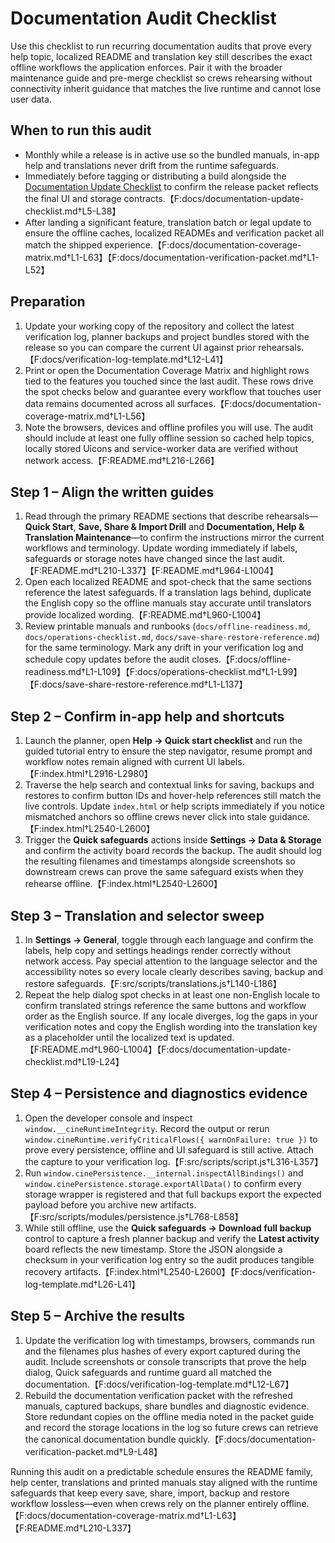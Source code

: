 # Documentation Audit Checklist

Use this checklist to run recurring documentation audits that prove every help topic,
localized README and translation key still describes the exact offline workflows the
application enforces. Pair it with the broader maintenance guide and pre-merge
checklist so crews rehearsing without connectivity inherit guidance that matches the
live runtime and cannot lose user data.

## When to run this audit

- Monthly while a release is in active use so the bundled manuals, in-app help and
  translations never drift from the runtime safeguards.
- Immediately before tagging or distributing a build alongside the
  [Documentation Update Checklist](documentation-update-checklist.md) to confirm the
  release packet reflects the final UI and storage contracts.【F:docs/documentation-update-checklist.md†L5-L38】
- After landing a significant feature, translation batch or legal update to ensure the
  offline caches, localized READMEs and verification packet all match the shipped
  experience.【F:docs/documentation-coverage-matrix.md†L1-L63】【F:docs/documentation-verification-packet.md†L1-L52】

## Preparation

1. Update your working copy of the repository and collect the latest verification log,
   planner backups and project bundles stored with the release so you can compare the
   current UI against prior rehearsals.【F:docs/verification-log-template.md†L12-L41】
2. Print or open the Documentation Coverage Matrix and highlight rows tied to the
   features you touched since the last audit. These rows drive the spot checks below
   and guarantee every workflow that touches user data remains documented across all
   surfaces.【F:docs/documentation-coverage-matrix.md†L1-L56】
3. Note the browsers, devices and offline profiles you will use. The audit should
   include at least one fully offline session so cached help topics, locally stored
   Uicons and service-worker data are verified without network access.【F:README.md†L216-L266】

## Step 1 – Align the written guides

1. Read through the primary README sections that describe rehearsals—**Quick Start**,
   **Save, Share & Import Drill** and **Documentation, Help & Translation
   Maintenance**—to confirm the instructions mirror the current workflows and
   terminology. Update wording immediately if labels, safeguards or storage notes have
   changed since the last audit.【F:README.md†L210-L337】【F:README.md†L964-L1004】
2. Open each localized README and spot-check that the same sections reference the
   latest safeguards. If a translation lags behind, duplicate the English copy so the
   offline manuals stay accurate until translators provide localized wording.【F:README.md†L960-L1004】
3. Review printable manuals and runbooks (`docs/offline-readiness.md`,
   `docs/operations-checklist.md`, `docs/save-share-restore-reference.md`) for the same
   terminology. Mark any drift in your verification log and schedule copy updates before
   the audit closes.【F:docs/offline-readiness.md†L1-L109】【F:docs/operations-checklist.md†L1-L99】【F:docs/save-share-restore-reference.md†L1-L137】

## Step 2 – Confirm in-app help and shortcuts

1. Launch the planner, open **Help → Quick start checklist** and run the guided tutorial
   entry to ensure the step navigator, resume prompt and workflow notes remain aligned
   with current UI labels.【F:index.html†L2916-L2980】
2. Traverse the help search and contextual links for saving, backups and restores to
   confirm button IDs and hover-help references still match the live controls. Update
   `index.html` or help scripts immediately if you notice mismatched anchors so offline
   crews never click into stale guidance.【F:index.html†L2540-L2600】
3. Trigger the **Quick safeguards** actions inside **Settings → Data & Storage** and
   confirm the activity board records the backup. The audit should log the resulting
   filenames and timestamps alongside screenshots so downstream crews can prove the same
   safeguard exists when they rehearse offline.【F:index.html†L2540-L2600】

## Step 3 – Translation and selector sweep

1. In **Settings → General**, toggle through each language and confirm the labels, help
   copy and settings headings render correctly without network access. Pay special
   attention to the language selector and the accessibility notes so every locale clearly
   describes saving, backup and restore safeguards.【F:src/scripts/translations.js†L140-L186】
2. Repeat the help dialog spot checks in at least one non-English locale to confirm
   translated strings reference the same buttons and workflow order as the English
   source. If any locale diverges, log the gaps in your verification notes and copy the
   English wording into the translation key as a placeholder until the localized text is
   updated.【F:README.md†L960-L1004】【F:docs/documentation-update-checklist.md†L19-L24】

## Step 4 – Persistence and diagnostics evidence

1. Open the developer console and inspect `window.__cineRuntimeIntegrity`. Record the
   output or rerun `window.cineRuntime.verifyCriticalFlows({ warnOnFailure: true })` to
   prove every persistence, offline and UI safeguard is still active. Attach the capture
   to your verification log.【F:src/scripts/script.js†L316-L357】
2. Run `window.cinePersistence.__internal.inspectAllBindings()` and
   `window.cinePersistence.storage.exportAllData()` to confirm every storage wrapper is
   registered and that full backups export the expected payload before you archive new
   artifacts.【F:src/scripts/modules/persistence.js†L768-L858】
3. While still offline, use the **Quick safeguards → Download full backup** control to
   capture a fresh planner backup and verify the **Latest activity** board reflects the
   new timestamp. Store the JSON alongside a checksum in your verification log entry so
   the audit produces tangible recovery artifacts.【F:index.html†L2540-L2600】【F:docs/verification-log-template.md†L26-L41】

## Step 5 – Archive the results

1. Update the verification log with timestamps, browsers, commands run and the filenames
   plus hashes of every export captured during the audit. Include screenshots or console
   transcripts that prove the help dialog, Quick safeguards and runtime guard all matched
   the documentation.【F:docs/verification-log-template.md†L12-L67】
2. Rebuild the documentation verification packet with the refreshed manuals, captured
   backups, share bundles and diagnostic evidence. Store redundant copies on the offline
  media noted in the packet guide and record the storage locations in the log so future
   crews can retrieve the canonical documentation bundle quickly.【F:docs/documentation-verification-packet.md†L9-L48】

Running this audit on a predictable schedule ensures the README family, help center,
translations and printed manuals stay aligned with the runtime safeguards that keep every
save, share, import, backup and restore workflow lossless—even when crews rely on the
planner entirely offline.【F:docs/documentation-coverage-matrix.md†L1-L63】【F:README.md†L210-L337】
